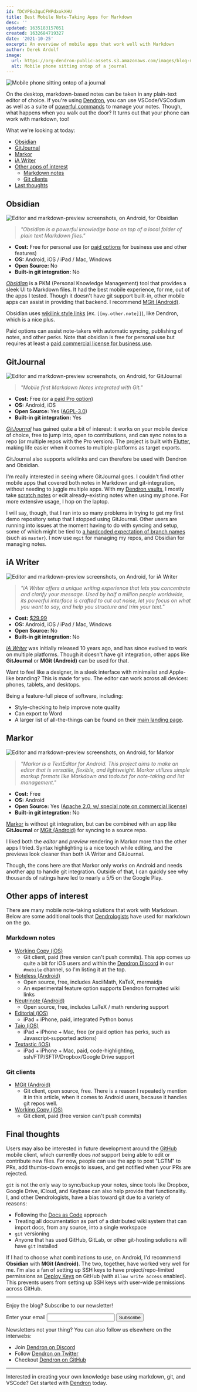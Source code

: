 ```yaml
---
id: fDCVPEo3guCFWPdxokXHU
title: Best Mobile Note-Taking Apps for Markdown
desc: ''
updated: 1635183157051
created: 1632684719327
date: '2021-10-25'
excerpt: An overview of mobile apps that work well with Markdown
author: Derek Ardolf
image:
  url: https://org-dendron-public-assets.s3.amazonaws.com/images/blog-mobile-editor-header.png
  alt: Mobile phone sitting ontop of a journal
---
```


![Mobile phone sitting ontop of a journal](https://org-dendron-public-assets.s3.amazonaws.com/images/blog-mobile-editor-header.png)

On the desktop, markdown-based notes can be taken in any plain-text editor of choice. If you're using [Dendron](https://www.dendron.so/), you can use VSCode/VSCodium as well as a suite of [powerful commands](https://wiki.dendron.so/notes/eea2b078-1acc-4071-a14e-18299fc28f47.html) to manage your notes. Though, what happens when you walk out the door? It turns out that your phone can work with markdown, too!

What we're looking at today:

- [Obsidian](#obsidian)
- [GitJournal](#gitjournal)
- [Markor](#markor)
- [iA Writer](#ia-writer)
- [Other apps of interest](#other-apps-of-interest)
  - [Markdown notes](#markdown-notes)
  - [Git clients](#git-clients)
- [Last thoughts](#final-thoughts)

## Obsidian

![Editor and markdown-preview screenshots, on Android, for Obsidian](https://org-dendron-public-assets.s3.amazonaws.com/images/blog-obsidian-screenshots.png)

> _"Obsidian is a powerful knowledge base on top of a local folder of plain text Markdown files."_

- **Cost:** Free for personal use (or [paid options](https://obsidian.md/pricing) for business use and other features)
- **OS:** Android, iOS / iPad / Mac, Windows
- **Open Source:** No
- **Built-in git integration:** No

_[Obsidian](https://obsidian.md/mobile)_ is a PKM (Personal Knowledge Management) tool that provides a sleek UI to Markdown files. It had the best mobile experience, for me, out of the apps I tested. Though it doesn't have git support built-in, other mobile apps can assist in providing that backend. I recommend [MGit (Android)](https://manichord.com/projects/mgit.html).

Obsidian uses [wikilink style links](https://wiki.dendron.so/notes/9MZBqhrijEM4QpZRa5t08/) (ex. `[[my.other.note]]`), like Dendron, which is a nice plus.

Paid options can assist note-takers with automatic syncing, publishing of notes, and other perks. Note that obsidian is free for personal use but requires at least a [paid commercial license for business use](https://help.obsidian.md/Licenses+%26+add-on+services/Commercial+license).

## GitJournal

![Editor and markdown-preview screenshots, on Android, for GitJournal](https://org-dendron-public-assets.s3.amazonaws.com/images/blog-gitjournal-screenshots.png)

> _"Mobile first Markdown Notes integrated with Git."_

- **Cost:** Free (or a [paid Pro option](https://gitjournal.io/pricing/))
- **OS:** Android, iOS
- **Open Source:** Yes ([AGPL-3.0](https://github.com/GitJournal/GitJournal/blob/master/LICENSE))
- **Built-in git integration:** Yes

_[GitJournal](https://gitjournal.io/)_ has gained quite a bit of interest: it works on your mobile device of choice, free to jump into, open to contributions, and can sync notes to a repo (or multiple repos with the Pro version). The project is built with [Flutter](https://flutter.dev/), making life easier when it comes to multiple-platforms as target exports.

GitJournal also supports wikilinks and can therefore be used with Dendron and Obsidian.

I'm really interested in seeing where GitJournal goes. I couldn't find other mobile apps that covered both notes in Markdown and git-integration, without needing to juggle multiple apps. With my [Dendron vaults](https://wiki.dendron.so/notes/6682fca0-65ed-402c-8634-94cd51463cc4.html), I mostly take [scratch notes](https://wiki.dendron.so/notes/5c213aa6-e4ba-49e8-85c5-1bdcb33ce202.html#scratch-note) or edit already-existing notes when using my phone. For more extensive usage, I hop on the laptop.

I will say, though, that I ran into so many problems in trying to get my first demo repository setup that I stopped using GitJournal. Other users are running into issues at the moment having to do with syncing and setup, some of which might be tied to [a hardcoded expectation of branch names](https://github.com/GitJournal/GitJournal/issues/546) (such as `master`). I now use `mgit` for managing my repos, and Obsidian for managing notes.

## iA Writer

![Editor and markdown-preview screenshots, on Android, for iA Writer](https://org-dendron-public-assets.s3.amazonaws.com/images/blog-iawriter-screenshots.png)

> _"iA Writer offers a unique writing experience that lets you concentrate and clarify your message. Used by half a million people worldwide, its powerful interface is crafted to cut out noise, let you focus on what you want to say, and help you structure and trim your text."_

- **Cost:** [$29.99](https://ia.net/downloads#apps)
- **OS:** Android, iOS / iPad / Mac, Windows
- **Open Source:** No
- **Built-in git integration:** No

_[iA Writer](https://ia.net/writer)_ was initially released 10 years ago, and has since evolved to work on multiple platforms. Though it doesn't have git integration, other apps like **GitJournal** or **MGit (Android)** can be used for that.

Want to feel like a designer, in a sleek interface with minimalist and Apple-like branding? This is made for you. The editor can work across all devices: phones, tablets, and desktops.

Being a feature-full piece of software, including:

- Style-checking to help improve note quality
- Can export to Word
- A larger list of all-the-things can be found on their [main landing page](https://ia.net/writer).

## Markor

![Editor and markdown-preview screenshots, on Android, for Markor](https://org-dendron-public-assets.s3.amazonaws.com/images/blog-markor-screenshots.png)

> _"Markor is a TextEditor for Android. This project aims to make an editor that is versatile, flexible, and lightweight. Markor utilizes simple markup formats like Markdown and todo.txt for note-taking and list management."_

- **Cost:** Free
- **OS:** Android
- **Open Source:** Yes ([Apache 2.0, w/ special note on commercial license](https://github.com/gsantner/markor/blob/master/LICENSE.txt))
- **Built-in git integration:** No

[Markor](https://gsantner.net/project/markor.html) is without git integration, but can be combined with an app like **GitJournal** or [MGit (Android)](https://manichord.com/projects/mgit.html) for syncing to a source repo.

I liked both the _editor_ and _preview_ rendering in Markor more than the other apps I tried. Syntax highlighting is a nice touch while editing, and the previews look cleaner than both iA Writer and GitJournal.

Though, the cons here are that Markor only works on Android and needs another app to handle git integration. Outside of that, I can quickly see why thousands of ratings have led to nearly a 5/5 on the Google Play.

## Other apps of interest

There are many mobile note-taking solutions that work with Markdown. Below are some additional tools that [Dendrologists](https://wiki.dendron.so/notes/7c00d606-7b75-4d28-b563-d75f33f8e0d7.html#dendrologist) have used for markdown on the go.

### Markdown notes

- [Working Copy (iOS)](https://workingcopyapp.com/)
  - Git client, paid (free version can't push commits). This app comes up quite a bit for iOS users and within the [Dendron Discord](https://discord.com/invite/xrKTUStHNZ) in our `#mobile` channel, so I'm listing it at the top.
- [Noteless (Android)](https://github.com/redsolver/noteless)
  - Open source, free, includes AsciiMath, KaTeX, mermaidjs
  - An experimental feature option supports Dendron formatted wiki links
- [Neutrinote (Android)](https://appml.github.io/nano/)
  - Open source, free, includes LaTeX / math rendering support
- [Editorial (iOS)](https://omz-software.com/editorial/)
  - iPad + iPhone, paid, integrated Python bonus
- [Taio (iOS)](https://taio.app/)
  - iPad + iPhone + Mac, free (or paid option has perks, such as Javascript-supported actions)
- [Textastic (iOS)](https://www.textasticapp.com/)
  - iPad + iPhone + Mac, paid, code-highlighting, ssh/FTP/SFTP/Dropbox/Google Drive support

### Git clients

- [MGit (Android)](https://manichord.com/projects/mgit.html)
  - Git client, open source, free. There is a reason I repeatedly mention it in this article, when it comes to Android users, because it handles git repos well.
- [Working Copy (iOS)](https://workingcopyapp.com/)
  - Git client, paid (free version can't push commits)

## Final thoughts

Users may also be interested in future development around the [GitHub](https://github.com/mobile/) mobile client, which currently does _not_ support being able to edit or contribute new files. For now, people can use the app to post "LGTM" to PRs, add thumbs-down emojis to issues, and get notified when your PRs are rejected.

`git` is not the only way to sync/backup your notes, since tools like Dropbox, Google Drive, iCloud, and Keybase can also help provide that functionality. I, and other Dendrologists, have a bias toward git due to a variety of reasons:

- Following the [Docs as Code](https://www.writethedocs.org/guide/docs-as-code/) approach
- Treating all documentation as part of a distributed wiki system that can import docs, from any source, into a single workspace
- `git` versioning
- Anyone that has used GitHub, GitLab, or other git-hosting solutions will have `git` installed

If I had to choose what combinations to use, on Android, I'd recommend **Obsidian** with **MGit (Android)**. The two, together, have worked very well for me. I'm also a fan of setting up SSH keys to have project/repo-limited permissions as [Deploy Keys](https://docs.github.com/en/developers/overview/managing-deploy-keys#deploy-keys) on GitHub (with `Allow write access` enabled). This prevents users from setting up SSH keys with user-wide permissions across GitHub.

---

Enjoy the blog? Subscribe to our newsletter!

<form
  action="https://buttondown.email/api/emails/embed-subscribe/dendron"
  method="post"
  target="popupwindow"
  onsubmit="window.open('https://buttondown.email/dendron', 'popupwindow')"
  class="embeddable-buttondown-form"
>
  <label for="bd-email">Enter your email</label>
  <input type="email" name="email" id="bd-email" />
  <input type="submit" value="Subscribe" />
  <p></p>
</form>


Newsletters not your thing? You can also follow us elsewhere on the interwebs:

* Join [Dendron on Discord](https://discord.com/invite/xrKTUStHNZ)
* Follow [Dendron on Twitter](https://twitter.com/dendronhq)
* Checkout [Dendron on GitHub](https://github.com/dendronhq)

---

Interested in creating your own knowledge base using markdown, git, and VSCode? Get started with [Dendron](https://wiki.dendron.so/notes/678c77d9-ef2c-4537-97b5-64556d6337f1/) today.
